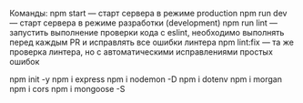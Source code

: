 Команды:
npm start — старт сервера в режиме production
npm run dev — старт сервера в режиме разработки (development)
npm run lint — запустить выполнение проверки кода с eslint, необходимо выполнять перед каждым PR и исправлять все ошибки линтера
npm lint:fix — та же проверка линтера, но с автоматическими исправлениями простых ошибок

npm init -y
npm i express
npm i nodemon -D
npm i dotenv
npm i morgan
npm i cors
npm i mongoose -S
